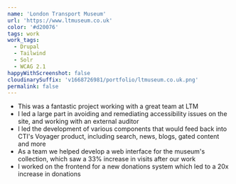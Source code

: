 ```yaml
---
name: 'London Transport Museum'
url: 'https://www.ltmuseum.co.uk'
color: '#d20076'
tags: work
work_tags:
  - Drupal
  - Tailwind
  - Solr
  - WCAG 2.1
happyWithScreenshot: false
cloudinarySuffix: 'v1668726981/portfolio/ltmuseum.co.uk.png'
permalink: false
---
```


- This was a fantastic project working with a great team at LTM
- I led a large part in avoiding and remediating accessibility issues on the site, and working with an external auditor
- I led the development of various components that would feed back into CTI's Voyager product, including search, news, blogs, gated content and more
- As a team we helped develop a web interface for the museum's collection, which saw a 33% increase in visits after our work
- I worked on the frontend for a new donations system which led to a 20x increase in donations
